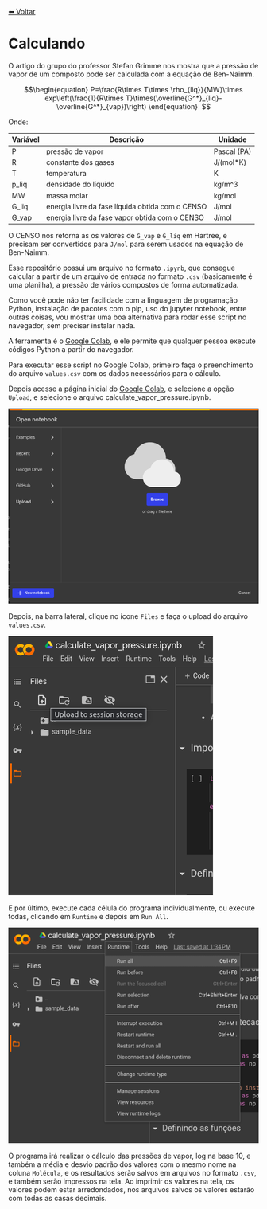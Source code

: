 [⬅ Voltar](../README.md)

# Calculando

O artigo do grupo do professor Stefan Grimme nos mostra que a pressão de vapor de um composto pode ser calculada com a equação de Ben-Naimm.  

```math
\begin{equation} P=\frac{R\times T\times \rho_{liq}}{MW}\times exp\left(\frac{1}{R\times T}\times(\overline{G^*}_{liq}-\overline{G^*}_{vap})\right) \end{equation} 

```

Onde:

| Variável | Descrição | Unidade |
| --- | --- | --- |
| P | pressão de vapor | Pascal (PA) |
| R | constante dos gases | J/(mol*K) |
| T | temperatura | K |
| p_liq | densidade do líquido | kg/m^3 |
| MW | massa molar | kg/mol |
| G_liq | energia livre da fase líquida obtida com o CENSO | J/mol |
| G_vap | energia livre da fase vapor obtida com o CENSO | J/mol |

O CENSO nos retorna as os valores de `G_vap` e `G_liq` em Hartree, e precisam ser convertidos para `J/mol` para serem usados na equação de Ben-Naimm.

Esse repositório possui um arquivo no formato `.ipynb`, que consegue calcular a partir de um arquivo de entrada no formato `.csv` (basicamente é uma planilha), a pressão de vários compostos de forma automatizada.

Como você pode não ter facilidade com a linguagem de programação Python, instalação de pacotes com o pip, uso do jupyter notebook, entre outras coisas, vou mostrar uma boa alternativa para rodar esse script no navegador, sem precisar instalar nada.

A ferramenta é o [Google Colab](https://colab.research.google.com/), e ele permite que qualquer pessoa execute códigos Python a partir do navegador.

Para executar esse script no Google Colab, primeiro faça o preenchimento do arquivo `values.csv` com os dados necessários para o cálculo.

Depois acesse a página inicial do [Google Colab](https://colab.research.google.com/), e selecione a opção `Upload`, e selecione o arquivo calculate_vapor_pressure.ipynb.

![upload](../assets/upload.png)

Depois, na barra lateral, clique no ícone `Files` e faça o upload do arquivo `values.csv`.

![files](../assets/files.png)

E por último, execute cada célula do programa individualmente, ou execute todas, clicando em `Runtime` e depois em `Run All`.

![run](../assets/run.png)

O programa irá realizar o cálculo das pressões de vapor, log na base 10, e também a média e desvio padrão dos valores com o mesmo nome na coluna `Molécula`, e os resultados serão salvos em arquivos no formato `.csv`, e também serão impressos na tela.
Ao imprimir os valores na tela, os valores podem estar arredondados, nos arquivos salvos os valores estarão com todas as casas decimais.